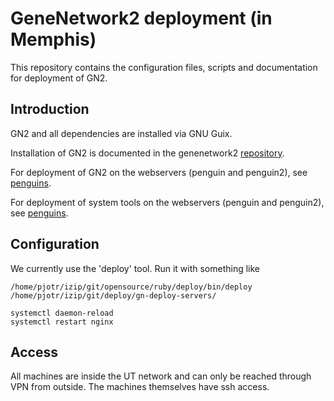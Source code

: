# GeneNetwork2 deployment (in Memphis)

This repository contains the configuration files, scripts
and documentation for deployment of GN2.

## Introduction

GN2 and all dependencies are installed via GNU Guix.

Installation of GN2 is documented in the genenetwork2
[repository](https://github.com/genenetwork/genenetwork2/blob/master/doc/README.org).

For deployment of GN2 on the webservers (penguin and penguin2), see
[penguins](./doc/gn2_on_penguin.org).

For deployment of system tools on the webservers (penguin and penguin2), see
[penguins](./doc/system_tools.org).

## Configuration

We currently use the 'deploy' tool. Run it with something like

    /home/pjotr/izip/git/opensource/ruby/deploy/bin/deploy  /home/pjotr/izip/git/deploy/gn-deploy-servers/

    systemctl daemon-reload
    systemctl restart nginx

## Access

All machines are inside the UT network and can only be reached through
VPN from outside. The machines themselves have ssh access.

